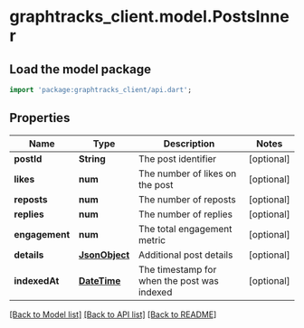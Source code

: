 # graphtracks_client.model.PostsInner

## Load the model package
```dart
import 'package:graphtracks_client/api.dart';
```

## Properties
Name | Type | Description | Notes
------------ | ------------- | ------------- | -------------
**postId** | **String** | The post identifier | [optional] 
**likes** | **num** | The number of likes on the post | [optional] 
**reposts** | **num** | The number of reposts | [optional] 
**replies** | **num** | The number of replies | [optional] 
**engagement** | **num** | The total engagement metric | [optional] 
**details** | [**JsonObject**](.md) | Additional post details | [optional] 
**indexedAt** | [**DateTime**](DateTime.md) | The timestamp for when the post was indexed | [optional] 

[[Back to Model list]](../README.md#documentation-for-models) [[Back to API list]](../README.md#documentation-for-api-endpoints) [[Back to README]](../README.md)


